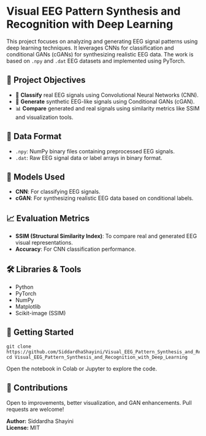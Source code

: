 # Visual EEG Pattern Synthesis and Recognition with Deep Learning

This project focuses on analyzing and generating EEG signal patterns using deep learning techniques. It leverages CNNs for classification and conditional GANs (cGANs) for synthesizing realistic EEG data. The work is based on `.npy` and `.dat` EEG datasets and implemented using PyTorch.

## 📌 Project Objectives

- 🧠 **Classify** real EEG signals using Convolutional Neural Networks (CNN).
- 🔁 **Generate** synthetic EEG-like signals using Conditional GANs (cGAN).
- 📊 **Compare** generated and real signals using similarity metrics like SSIM and visualization tools.

## 📂 Data Format

- `.npy`: NumPy binary files containing preprocessed EEG signals.
- `.dat`: Raw EEG signal data or label arrays in binary format.

## 🧠 Models Used

- **CNN**: For classifying EEG signals.
- **cGAN**: For synthesizing realistic EEG data based on conditional labels.

## 📈 Evaluation Metrics

- **SSIM (Structural Similarity Index)**: To compare real and generated EEG visual representations.
- **Accuracy**: For CNN classification performance.

## 🛠️ Libraries & Tools

- Python
- PyTorch
- NumPy
- Matplotlib
- Scikit-image (SSIM)

## 🚀 Getting Started

```
git clone https://github.com/SiddardhaShayini/Visual_EEG_Pattern_Synthesis_and_Recognition_with_Deep_Learning.git
cd Visual_EEG_Pattern_Synthesis_and_Recognition_with_Deep_Learning
```

Open the notebook in Colab or Jupyter to explore the code.

## 🙌 Contributions

Open to improvements, better visualization, and GAN enhancements. Pull requests are welcome!


**Author:** Siddardha Shayini  
**License:** MIT


